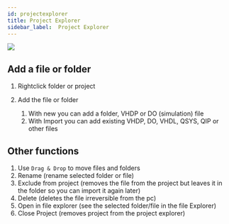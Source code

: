 ```yaml
---
id: projectexplorer
title: Project Explorer
sidebar_label:  Project Explorer
---
```


<img src="/img/ide/Explorer.PNG"></img>

## Add a file or folder
1. Rightclick folder or project
2. Add the file or folder

   1. With new you can add a folder, VHDP or DO (simulation) file
   2. With Import you can add existing VHDP, DO, VHDL, QSYS, QIP or other files

## Other functions
1. Use `Drag & Drop` to move files and folders
2. Rename (rename selected folder or file)
3. Exclude from project (removes the file from the project but leaves it in the folder so you can import it again later)
4. Delete (deletes the file irreversible from the pc)
5. Open in file explorer (see the selected folder/file in the file Explorer)
6. Close Project (removes project from the project explorer)